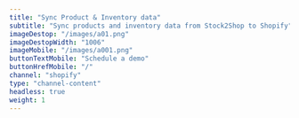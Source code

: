 ```yaml
---
title: "Sync Product & Inventory data"
subtitle: "Sync products and inventory data from Stock2Shop to Shopify"
imageDestop: "/images/a01.png"
imageDestopWidth: "1006"
imageMobile: "/images/a001.png"
buttonTextMobile: "Schedule a demo"
buttonHrefMobile: "/"
channel: "shopify"
type: "channel-content"
headless: true
weight: 1
---
```

